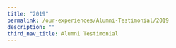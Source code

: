 ```yaml
---
title: "2019"
permalink: /our-experiences/Alumni-Testimonial/2019
description: ""
third_nav_title: Alumni Testimonial
---
```


